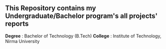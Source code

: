 ## This Repository contains my Undergraduate/Bachelor program's all projects' reports

**Degree**   : Bachelor of Technology (B.Tech)
**College**  : Institute of Technology, Nirma University
